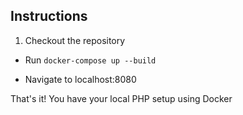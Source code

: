 

## Instructions
1. Checkout the repository

* Run `docker-compose up --build`

* Navigate to localhost:8080

That's it! You have your local PHP setup using Docker
